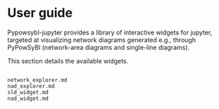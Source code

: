 # User guide

Pypowsybl-jupyter provides a library of interactive widgets for jupyter, targeted at visualizing network  diagrams generated e.g., through PyPowSyBl (network-area diagrams and single-line diagrams).

This section details the available widgets.


```{toctree}

network_explorer.md
nad_explorer.md
sld_widget.md
nad_widget.md
```
